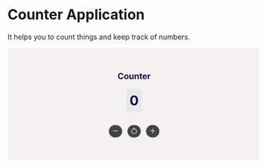 # Counter Application
It helps you to count things and keep track of numbers.

![Example Image](../screenshoot/counter_app.png)
